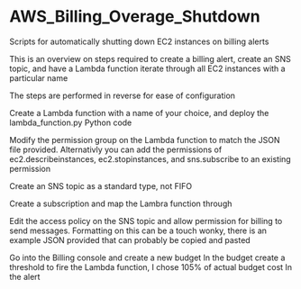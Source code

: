 # AWS_Billing_Overage_Shutdown
Scripts for automatically shutting down EC2 instances on billing alerts

This is an overview on steps required to create a billing alert, create an SNS topic, and have a Lambda function iterate through all EC2 instances with a particular name

The steps are performed in reverse for ease of configuration

Create a Lambda function with a name of your choice, and deploy the lambda_function.py Python code

Modify the permission group on the Lambda function to match the JSON file provided.
  Alternativly you can add the permissions of ec2.describeinstances, ec2.stopinstances, and sns.subscribe to an existing permission
  
Create an SNS topic as a standard type, not FIFO

Create a subscription and map the Lambra function through

Edit the access policy on the SNS topic and allow permission for billing to send messages.   Formatting on this can be a touch wonky, there is an example JSON provided that can probably be copied and pasted

Go into the Billing console and create a new budget
In the budget create a threshold to fire the Lambda function, I chose 105% of actual budget cost
In the alert 
